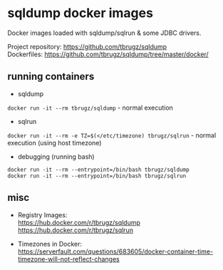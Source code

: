 
# sqldump docker images

Docker images loaded with sqldump/sqlrun & some JDBC drivers.

Project repository: https://github.com/tbrugz/sqldump  
Dockerfiles: https://github.com/tbrugz/sqldump/tree/master/docker/


## running containers

* sqldump

`docker run -it --rm tbrugz/sqldump` - normal execution

* sqlrun

`docker run -it --rm -e TZ=$(</etc/timezone) tbrugz/sqlrun` - normal execution (using host timezone)


* debugging (running bash)

`docker run -it --rm --entrypoint=/bin/bash tbrugz/sqldump`  
`docker run -it --rm --entrypoint=/bin/bash tbrugz/sqlrun`


## misc

- Registry Images:  
  https://hub.docker.com/r/tbrugz/sqldump  
  https://hub.docker.com/r/tbrugz/sqlrun

- Timezones in Docker:
  https://serverfault.com/questions/683605/docker-container-time-timezone-will-not-reflect-changes
